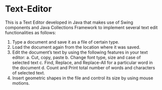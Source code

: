 # Text-Editor

This is a Text Editor developed in Java that makes use of Swing components and Java Collections Framework to implement several text edit functionalities as follows: 

  1.	Type a document and save it as a file of certain type. 
  2.	Load the document again from the location where it was saved.
  3.	Edit the document’s text by using the following features in your text editor:
      a. Cut, copy, paste
      b. Change font type, size and case of selected text
      c. Find, Replace, and Replace-All for a particular word in the document
      d. Count and Print total number of words and characters of selected text.
  4.	Insert geometric shapes in the file and control its size by using mouse motions.
